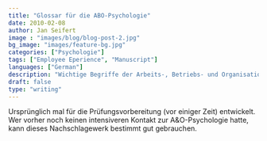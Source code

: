 ```yaml
---
title: "Glossar für die ABO-Psychologie"
date: 2010-02-08
author: Jan Seifert
image : "images/blog/blog-post-2.jpg"
bg_image: "images/feature-bg.jpg"
categories: ["Psychologie"]
tags: ["Employee Eperience", "Manuscript"]
languages: ["German"]
description: "Wichtige Begriffe der Arbeits-, Betriebs- und Organisationspsychologie"
draft: false
type: "writing"
---
```



Ursprünglich mal für die Prüfungsvorbereitung (vor einiger Zeit) entwickelt. Wer vorher noch keinen intensiveren Kontakt zur A&O-Psychologie hatte, kann dieses Nachschlagewerk bestimmt gut gebrauchen.
</p>
